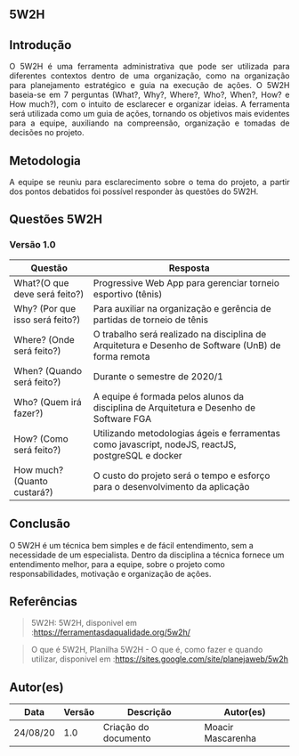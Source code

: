 ## 5W2H
## Introdução
<p align = "justify">
    O 5W2H é uma ferramenta administrativa  que pode ser utilizada para diferentes contextos dentro de uma organização, como na organização para planejamento estratégico e guia na execução de ações. O 5W2H baseia-se em 7 perguntas (What?, Why?, Where?, Who?, When?, How? e How much?), com o intuito de esclarecer e organizar ideias. A ferramenta será utilizada como um guia de ações, tornando os objetivos mais evidentes para a equipe, auxiliando na compreensão, organização e tomadas de decisões no projeto.
</p>

## Metodologia
<p align = "justify">
    A equipe se reuniu para esclarecimento sobre o tema do projeto, a partir dos pontos debatidos foi possível responder às questões do 5W2H.  
</p>


## Questões 5W2H

### Versão 1.0

|Questão|Resposta|
|-------|--------|
|What?(O que deve será feito?)|Progressive Web App para gerenciar torneio esportivo (tênis)|
|Why? (Por que isso será feito?)|Para auxiliar na organização e gerência de partidas de torneio de tênis|
|Where? (Onde será feito?)|O trabalho será realizado na disciplina de Arquitetura e Desenho de Software (UnB) de forma remota|
|When? (Quando será feito?)|Durante o semestre de 2020/1|
|Who? (Quem irá fazer?)|A equipe é formada pelos alunos da disciplina de Arquitetura e Desenho de Software FGA|
|How? (Como será feito?)|Utilizando metodologias ágeis e ferramentas como javascript, nodeJS, reactJS, postgreSQL e docker|
|How much? (Quanto custará?)|O custo do projeto será o tempo e esforço para o desenvolvimento da aplicação|


## Conclusão
O 5W2H é um técnica bem simples e de fácil entendimento, sem a necessidade de um especialista. Dentro da disciplina a técnica fornece um entendimento melhor, para a equipe, sobre o projeto como responsabilidades, motivação e organização de ações.   
 
 
## Referências
> 5W2H: 5W2H, disponivel em :https://ferramentasdaqualidade.org/5w2h/

> O que é 5W2H, Planilha 5W2H - O que é, como fazer e quando utilizar, disponivel em :https://sites.google.com/site/planejaweb/5w2h

## Autor(es)
| Data | Versão | Descrição | Autor(es) |
| -- | -- | -- | -- |
| 24/08/20 | 1.0 | Criação do documento | Moacir Mascarenha | 